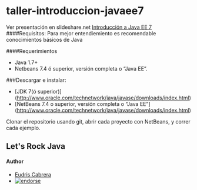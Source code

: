 taller-introduccion-javaee7
===========================

Ver presentación en slideshare.net [Introducción a Java EE 7](http://www.slideshare.net/eudris/introduccin-a-java-ee-7-36661959)
####Requisitos:
Para mejor entendiemiento es recomendable conocimientos básicos de Java

####Requerimientos
* Java 1.7+
* Netbeans 7.4 ó superior, versión completa o “Java EE”.

###Descargar e instalar:
* [JDK 7(ó superior)] (http://www.oracle.com/technetwork/java/javase/downloads/index.html)
* [NetBeans 7.4 o superior, versión completa o “Java EE”]
 (http://www.oracle.com/technetwork/java/javase/downloads/index.html)

Clonar el repositorio usando git, abrir cada proyecto con NetBeans, y correr cada ejemplo.

## Let's Rock Java

#### Author

* [Eudris Cabrera](https://github.com/ecabrerar)
* [![endorse](https://api.coderwall.com/ecabrerar/endorsecount.png)](https://coderwall.com/ecabrerar)
